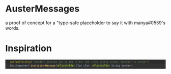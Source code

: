 # AusterMessages

a proof of concept for a "type-safe placeholder to say it with manya#0559's words.

# Inspiration
![Discord screenshot](/img/inspiration.png)

